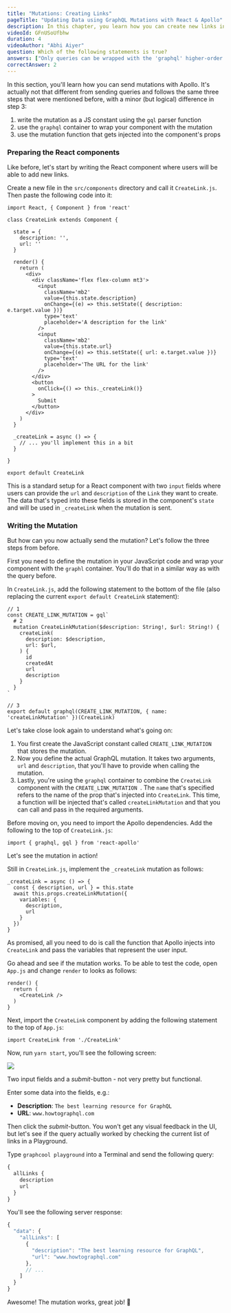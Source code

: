 ```yaml
---
title: "Mutations: Creating Links"
pageTitle: "Updating Data using GraphQL Mutations with React & Apollo"
description: In this chapter, you learn how you can create new links in the database by using GraphQL mutations.
videoId: GFnUSoUfbhw
duration: 4
videoAuthor: "Abhi Aiyer"
question: Which of the following statements is true?
answers: ["Only queries can be wrapped with the 'graphql' higher-order component", "'gql' is a higher-order component from the react-apollo package", "When wrapping a component with a mutation using 'graphql', Apollo injects a function into the component's props", "GraphQL mutations never take any arguments"]
correctAnswer: 2
---
```


In this section, you'll learn how you can send mutations with Apollo. It's actually not that different from sending queries and follows the same three steps that were mentioned before, with a minor (but logical) difference in step 3:

1. write the mutation as a JS constant using the `gql` parser function
2. use the `graphql` container to wrap your component with the mutation
3. use the mutation function that gets injected into the component's props


### Preparing the React components

Like before, let's start by writing the React component where users will be able to add new links.

<Instruction>

Create a new file in the `src/components` directory and call it `CreateLink.js`. Then paste the following code into it:

```js(path=".../hackernews-react-apollo/src/components/CreateLink.js")
import React, { Component } from 'react'

class CreateLink extends Component {

  state = {
    description: '',
    url: ''
  }

  render() {
    return (
      <div>
        <div className='flex flex-column mt3'>
          <input
            className='mb2'
            value={this.state.description}
            onChange={(e) => this.setState({ description: e.target.value })}
            type='text'
            placeholder='A description for the link'
          />
          <input
            className='mb2'
            value={this.state.url}
            onChange={(e) => this.setState({ url: e.target.value })}
            type='text'
            placeholder='The URL for the link'
          />
        </div>
        <button
          onClick={() => this._createLink()}
        >
          Submit
        </button>
      </div>
    )
  }

  _createLink = async () => {
    // ... you'll implement this in a bit
  }

}

export default CreateLink
```

</Instruction>


This is a standard setup for a React component with two `input` fields where users can provide the `url` and `description` of the `Link` they want to create. The data that's typed into these fields is stored in the component's `state` and will be used in `_createLink` when the mutation is sent.

### Writing the Mutation

But how can you now actually send the mutation? Let's follow the three steps from before.

First you need to define the mutation in your JavaScript code and wrap your component with the `graphl` container. You'll do that in a similar way as with the query before.

<Instruction>

In `CreateLink.js`, add the following statement to the bottom of the file (also replacing the current `export default CreateLink` statement):

```js(path=".../hackernews-react-apollo/src/components/CreateLink.js")
// 1
const CREATE_LINK_MUTATION = gql`
  # 2
  mutation CreateLinkMutation($description: String!, $url: String!) {
    createLink(
      description: $description,
      url: $url,
    ) {
      id
      createdAt
      url
      description
    }
  }
`

// 3
export default graphql(CREATE_LINK_MUTATION, { name: 'createLinkMutation' })(CreateLink)
```

</Instruction>


Let's take close look again to understand what's going on:

1. You first create the JavaScript constant called `CREATE_LINK_MUTATION ` that stores the mutation.
2. Now you define the actual GraphQL mutation. It takes two arguments, `url` and `description`, that you'll have to provide when calling the mutation.  
3. Lastly, you're using the `graphql` container to combine the `CreateLink` component with the `CREATE_LINK_MUTATION `. The `name` that's specified refers to the name of the prop that's injected into `CreateLink`. This time, a function will be injected that's called `createLinkMutation` and that you can call and pass in the required arguments. 

<Instruction>

Before moving on, you need to import the Apollo dependencies. Add the following to the top of `CreateLink.js`:

```js(path=".../hackernews-react-apollo/src/components/CreateLink.js")
import { graphql, gql } from 'react-apollo'
```

</Instruction>


Let's see the mutation in action!


<Instruction>

Still in `CreateLink.js`, implement the `_createLink` mutation as follows:

```js(path=".../hackernews-react-apollo/src/components/CreateLink.js")
_createLink = async () => {
  const { description, url } = this.state
  await this.props.createLinkMutation({
    variables: {
      description,
      url
    }
  })
}
```

</Instruction>


As promised, all you need to do is call the function that Apollo injects into `CreateLink` and pass the variables that represent the user input. 

<Instruction>

Go ahead and see if the mutation works. To be able to test the code, open `App.js` and change `render` to looks as follows:

```js(path=".../hackernews-react-apollo/src/components/App.js")
render() {
  return (
    <CreateLink />
  )
}
```  

</Instruction>

<Instruction>

Next, import the `CreateLink` component by adding the following statement to the top of `App.js`:

```js(path=".../hackernews-react-apollo/src/components/App.js")
import CreateLink from './CreateLink'
```

</Instruction>

Now, run `yarn start`, you'll see the following screen:

![](http://imgur.com/AJNlEfj.png) 

Two input fields and a _submit_-button - not very pretty but functional.

Enter some data into the fields, e.g.:

- **Description**: `The best learning resource for GraphQL`
- **URL**: `www.howtographql.com`

Then click the _submit_-button. You won't get any visual feedback in the UI, but let's see if the query actually worked by checking the current list of links in a Playground.

Type `graphcool playground` into a Terminal and send the following query:

```graphql
{
  allLinks {
    description
    url
  }
}
```

You'll see the following server response:

```js
{
  "data": {
    "allLinks": [
      {
        "description": "The best learning resource for GraphQL",
        "url": "www.howtographql.com"
      },
      // ...
    ]
  }
}
```

Awesome! The mutation works, great job! 💪
